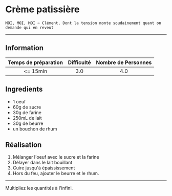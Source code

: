 # Crème patissière

`MOI, MOI, MOI ~ Clément, Dont la tension monte soudainement quant on demande qui en reveut`

---

## Information

| Temps de préparation  | Difficulté    | Nombre de Personnes |
|:---------------------:|:-------------:|:-------------------:|
| <= 15min            | 3.0  | 4.0        |

## Ingredients

- 1 oeuf
- 60g de sucre
- 30g de farine
- 250mL de lait
- 30g de beurre
- un bouchon de rhum


## Réalisation

1. Mélanger l'oeuf avec le sucre et la farine
1. Délayer dans le lait bouillant
1. Cuire jusqu'à épaississement
1. Hors du feu, ajouter le beurre et le rhum.


---

Multipliez les quantités à l'infini.
